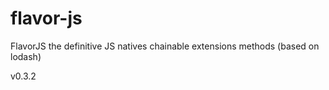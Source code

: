 # flavor-js
FlavorJS the definitive JS natives chainable extensions methods (based on lodash)

v0.3.2
